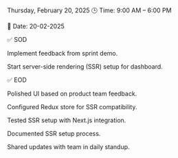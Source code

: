 Thursday, February 20, 2025
🕒 Time: 9:00 AM – 6:00 PM

📆 Date: 20-02-2025

✅ SOD

Implement feedback from sprint demo.

Start server-side rendering (SSR) setup for dashboard.

✅ EOD

Polished UI based on product team feedback.

Configured Redux store for SSR compatibility.

Tested SSR setup with Next.js integration.

Documented SSR setup process.

Shared updates with team in daily standup.
